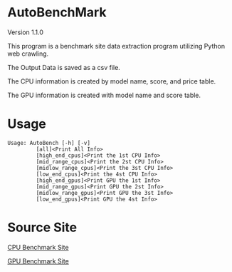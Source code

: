 # AutoBenchMark

Version 1.1.0

This program is a benchmark site data extraction program utilizing Python web crawling.

The Output Data is saved as a csv file.

The CPU information is created by model name, score, and price table.

The GPU information is created with model name and score table.

# Usage
```
Usage: AutoBench [-h] [-v]
         [all]<Print All Info>
         [high_end_cpus]<Print the 1st CPU Info>
         [mid_range_cpus]<Print the 2st CPU Info>
         [midlow_range_cpus]<Print the 3st CPU Info>
         [low_end_cpus]<Print the 4st CPU Info>
         [high_end_gpus]<Print GPU the 1st Info>
         [mid_range_gpus]<Print GPU the 2st Info>
         [midlow_range_gpus]<Print GPU the 3st Info>
         [low_end_gpus]<Print GPU the 4st Info>
```

# Source Site

[CPU Benchmark Site](https://www.cpubenchmark.net/)

[GPU Benchmark Site](https://www.videocardbenchmark.net/)
